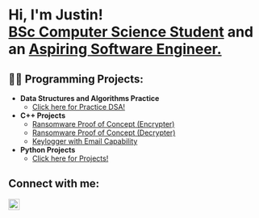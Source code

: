 <h1>Hi, I'm Justin! <br/><a href="https://www.linkedin.com/in/justin-taylor-27638228a">BSc Computer Science Student</a> and an <a href="https://github.com/justinntaylorrr">Aspiring Software Engineer.</a>

<h2>👨‍💻 Programming Projects:</h2>

- <b>Data Structures and Algorithms Practice</b>
  - [Click here for Practice DSA!](https://github.com/justinntaylorrr/Data-Structures-Algorithms-Practice)
- <b>C++ Projects</b>
  - [Ransomware Proof of Concept (Encrypter)](https://github.com/joshmadakor1/EncrypterPOC)
  - [Ransomware Proof of Concept (Decrypter)](https://github.com/joshmadakor1/DecrypterPOC)
  - [Keylogger with Email Capability](https://github.com/joshmadakor1/Key-Logger-With-Email)
- <b>Python Projects</b>
  - [Click here for Projects!](https://github.com/justinntaylorrr/Python-Projects)

<h2>Connect with me:</h2>

[<img align="left" alt="JustinTaylor | LinkedIn" width="22px" src="https://cdn.jsdelivr.net/npm/simple-icons@v3/icons/linkedin.svg" />][linkedin]

[linkedin]: www.linkedin.com/in/justin-taylor-27638228a

<!--



- 👋 Hi, I’m @justinntaylorrr
- 👀 I’m interested in ...
- 🌱 I’m currently learning ...
- 💞️ I’m looking to collaborate on ...
- 📫 How to reach me ...

<!---
justinntaylorrr/justinntaylorrr is a ✨ special ✨ repository because its `README.md` (this file) appears on your GitHub profile.
You can click the Preview link to take a look at your changes.
--->
